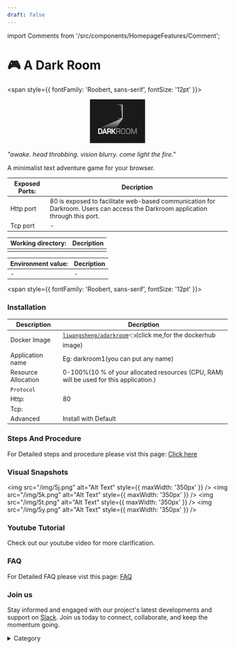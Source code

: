 ```yaml
---
draft: false
---
```

import Comments from '/src/components/HomepageFeatures/Comment';





# 🎮 A Dark Room
<span style={{ fontFamily: 'Roobert, sans-serif', fontSize: '12pt' }}>

<p align="center">
  <img src="/img/f3g.png" alt="Alt Text" width="25%"/>
</p> 


*"awake. head throbbing. vision blurry. come light the fire."*

A minimalist text adventure game for your browser.




|  **Exposed Ports:**    | Decription                                                                                                               | 
| --------------------- | ------                                                                                                                   | 
| Http port          |       80 is exposed to facilitate web-based communication for Darkroom. Users can access the Darkroom application through this port.                              |
| Tcp port      |              -                                                                     | 

|  **Working directory:** | Decription                                                                                                               | 
| --------------------- | ------                                                                                                                   | 
|                                  | |



|   **Environment value:**          | Decription                                                                                                               | 
| --------------------- | ------                                                                                                                   | 
|-       |  -                              |


</span>


<span style={{ fontFamily: 'Roobert, sans-serif', fontSize: '12pt' }}>

### Installation


|  Description          | Decription                                                                                                               | 
| --------------------- | ------                                                                                                                   | 
| Docker Image          |  [`liwangsheng/adarkroom`](https://hub.docker.com/r/liwangsheng/adarkroom)👈(click me,for the dockerhub image)                                   |
| Application name      |  Eg: darkroom1(you can put any name)                                                                                        | 
| Resource Allocation   |  0-100%(10 % of your allocated resources (CPU, RAM) will be used for this application.)                                  | 
| `Protocol`            |                                                                                                                          | 
|  Http:                | 80                                                                                                                       |
|  Tcp:                 |                                                                                                                          | 
|    Advanced           |    Install with Default                                                                                                  |

                                                                        


### Steps And Procedure

For Detailed steps and procedure please vist this page: [Click here](https://techscaleinfinite.github.io/introduction/cloud-float/Steps%20and%20procedure)




### Visual Snapshots

<img src="/img/5j.png" alt="Alt Text" style={{ maxWidth: '350px' }} /> <img src="/img/5k.png" alt="Alt Text" style={{ maxWidth: '350px' }} /> <img src="/img/5t.png" alt="Alt Text" style={{ maxWidth: '350px' }} /> <img src="/img/5y.png" alt="Alt Text" style={{ maxWidth: '350px' }} />






### Youtube Tutorial&#x20;

Check out our youtube video for more clarification.



### FAQ

For Detailed FAQ please vist this page: [FAQ](https://techscaleinfinite.github.io/FAQ)

### Join us

Stay informed and engaged with our project's latest developments and support on [Slack](https://app.slack.com/client/T04QS32JX6E/C04QKEWE146). Join us today to connect, collaborate, and keep the momentum going.

<details>

<summary>Category</summary>

Kubernetes, cloud computing, DevOps, cloud services, hosting platform, container orchestration, cloud infrastructure, cloud deployment, cloud management, cloud technology, cloud solutions , media, entertainment

</details>

</span>

<Comments />